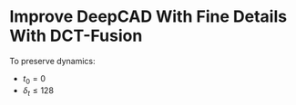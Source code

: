 # Improve DeepCAD With Fine Details With DCT-Fusion

To preserve dynamics:
- $t_0 = 0$
- $δ_t \le 128$